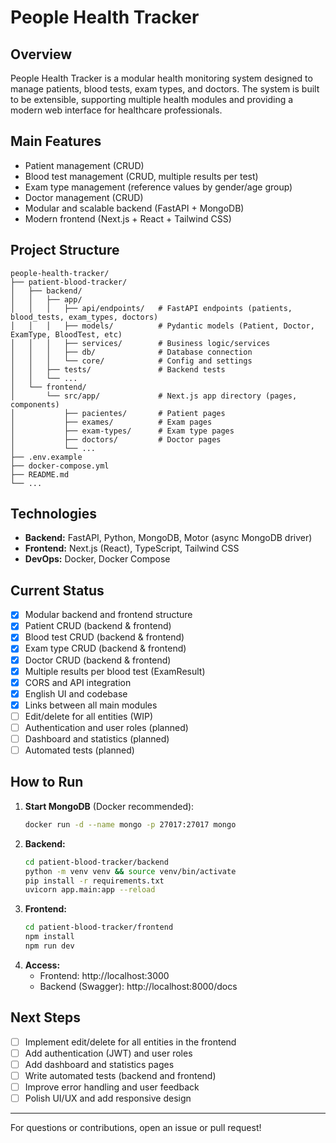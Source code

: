 # People Health Tracker

## Overview
People Health Tracker is a modular health monitoring system designed to manage patients, blood tests, exam types, and doctors. The system is built to be extensible, supporting multiple health modules and providing a modern web interface for healthcare professionals.

## Main Features
- Patient management (CRUD)
- Blood test management (CRUD, multiple results per test)
- Exam type management (reference values by gender/age group)
- Doctor management (CRUD)
- Modular and scalable backend (FastAPI + MongoDB)
- Modern frontend (Next.js + React + Tailwind CSS)

## Project Structure
```
people-health-tracker/
├── patient-blood-tracker/
│   ├── backend/
│   │   ├── app/
│   │   │   ├── api/endpoints/   # FastAPI endpoints (patients, blood_tests, exam_types, doctors)
│   │   │   ├── models/          # Pydantic models (Patient, Doctor, ExamType, BloodTest, etc)
│   │   │   ├── services/        # Business logic/services
│   │   │   ├── db/              # Database connection
│   │   │   └── core/            # Config and settings
│   │   ├── tests/               # Backend tests
│   │   └── ...
│   └── frontend/
│       └── src/app/             # Next.js app directory (pages, components)
│           ├── pacientes/       # Patient pages
│           ├── exames/          # Exam pages
│           ├── exam-types/      # Exam type pages
│           ├── doctors/         # Doctor pages
│           └── ...
├── .env.example
├── docker-compose.yml
├── README.md
└── ...
```

## Technologies
- **Backend:** FastAPI, Python, MongoDB, Motor (async MongoDB driver)
- **Frontend:** Next.js (React), TypeScript, Tailwind CSS
- **DevOps:** Docker, Docker Compose

## Current Status
- [x] Modular backend and frontend structure
- [x] Patient CRUD (backend & frontend)
- [x] Blood test CRUD (backend & frontend)
- [x] Exam type CRUD (backend & frontend)
- [x] Doctor CRUD (backend & frontend)
- [x] Multiple results per blood test (ExamResult)
- [x] CORS and API integration
- [x] English UI and codebase
- [x] Links between all main modules
- [ ] Edit/delete for all entities (WIP)
- [ ] Authentication and user roles (planned)
- [ ] Dashboard and statistics (planned)
- [ ] Automated tests (planned)

## How to Run
1. **Start MongoDB** (Docker recommended):
   ```sh
   docker run -d --name mongo -p 27017:27017 mongo
   ```
2. **Backend:**
   ```sh
   cd patient-blood-tracker/backend
   python -m venv venv && source venv/bin/activate
   pip install -r requirements.txt
   uvicorn app.main:app --reload
   ```
3. **Frontend:**
   ```sh
   cd patient-blood-tracker/frontend
   npm install
   npm run dev
   ```
4. **Access:**
   - Frontend: http://localhost:3000
   - Backend (Swagger): http://localhost:8000/docs

## Next Steps
- [ ] Implement edit/delete for all entities in the frontend
- [ ] Add authentication (JWT) and user roles
- [ ] Add dashboard and statistics pages
- [ ] Write automated tests (backend and frontend)
- [ ] Improve error handling and user feedback
- [ ] Polish UI/UX and add responsive design

---

For questions or contributions, open an issue or pull request!

